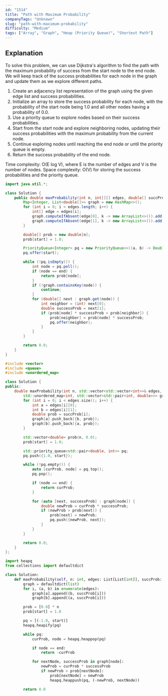 ```yaml
---
id: "1514"
title: "Path with Maximum Probability"
companyTags: "Unknown"
slug: "path-with-maximum-probability"
difficulty: "Medium"
tags: ["Array", "Graph", "Heap (Priority Queue)", "Shortest Path"]
---
```


## Explanation
To solve this problem, we can use Dijkstra's algorithm to find the path with the maximum probability of success from the start node to the end node. We will keep track of the success probabilities for each node in the graph and update them as we explore different paths.

1. Create an adjacency list representation of the graph using the given edge list and success probabilities.
2. Initialize an array to store the success probability for each node, with the probability of the start node being 1.0 and all other nodes having a probability of 0.0.
3. Use a priority queue to explore nodes based on their success probabilities.
4. Start from the start node and explore neighboring nodes, updating their success probabilities with the maximum probability from the current node.
5. Continue exploring nodes until reaching the end node or until the priority queue is empty.
6. Return the success probability of the end node.

Time complexity: O(E log V), where E is the number of edges and V is the number of nodes.
Space complexity: O(V) for storing the success probabilities and the priority queue.
```java
import java.util.*;

class Solution {
    public double maxProbability(int n, int[][] edges, double[] succProb, int start, int end) {
        Map<Integer, List<double[]>> graph = new HashMap<>();
        for (int i = 0; i < edges.length; i++) {
            int[] edge = edges[i];
            graph.computeIfAbsent(edge[0], k -> new ArrayList<>()).add(new double[]{edge[1], succProb[i]});
            graph.computeIfAbsent(edge[1], k -> new ArrayList<>()).add(new double[]{edge[0], succProb[i]});
        }

        double[] prob = new double[n];
        prob[start] = 1.0;

        PriorityQueue<Integer> pq = new PriorityQueue<>((a, b) -> Double.compare(prob[b], prob[a]));
        pq.offer(start);

        while (!pq.isEmpty()) {
            int node = pq.poll();
            if (node == end) {
                return prob[node];
            }
            if (!graph.containsKey(node)) {
                continue;
            }
            for (double[] next : graph.get(node)) {
                int neighbor = (int) next[0];
                double successProb = next[1];
                if (prob[node] * successProb > prob[neighbor]) {
                    prob[neighbor] = prob[node] * successProb;
                    pq.offer(neighbor);
                }
            }
        }

        return 0.0;
    }
}
```

```cpp
#include <vector>
#include <queue>
#include <unordered_map>

class Solution {
public:
    double maxProbability(int n, std::vector<std::vector<int>>& edges, std::vector<double>& succProb, int start, int end) {
        std::unordered_map<int, std::vector<std::pair<int, double>>> graph;
        for (int i = 0; i < edges.size(); i++) {
            int a = edges[i][0];
            int b = edges[i][1];
            double prob = succProb[i];
            graph[a].push_back({b, prob});
            graph[b].push_back({a, prob});
        }

        std::vector<double> prob(n, 0.0);
        prob[start] = 1.0;

        std::priority_queue<std::pair<double, int>> pq;
        pq.push({1.0, start});

        while (!pq.empty()) {
            auto [curProb, node] = pq.top();
            pq.pop();

            if (node == end) {
                return curProb;
            }

            for (auto [next, successProb] : graph[node]) {
                double newProb = curProb * successProb;
                if (newProb > prob[next]) {
                    prob[next] = newProb;
                    pq.push({newProb, next});
                }
            }
        }

        return 0.0;
    }
};
```

```python
import heapq
from collections import defaultdict

class Solution:
    def maxProbability(self, n: int, edges: List[List[int]], succProb: List[float], start: int, end: int) -> float:
        graph = defaultdict(list)
        for i, (a, b) in enumerate(edges):
            graph[a].append((b, succProb[i]))
            graph[b].append((a, succProb[i]))

        prob = [0.0] * n
        prob[start] = 1.0

        pq = [(-1.0, start)]
        heapq.heapify(pq)

        while pq:
            curProb, node = heapq.heappop(pq)

            if node == end:
                return -curProb

            for nextNode, successProb in graph[node]:
                newProb = curProb * successProb
                if newProb > prob[nextNode]:
                    prob[nextNode] = newProb
                    heapq.heappush(pq, (-newProb, nextNode))

        return 0.0
```